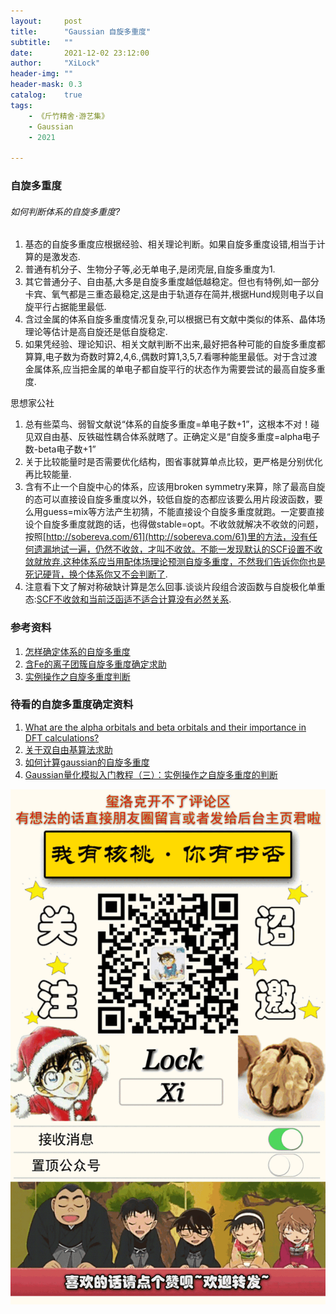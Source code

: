 ```yaml
---
layout:     post
title:      "Gaussian 自旋多重度"
subtitle:   ""
date:       2021-12-02 23:12:00
author:     "XiLock"
header-img: ""
header-mask: 0.3
catalog:    true
tags:
    - 《斤竹精舍·游艺集》
    - Gaussian
    - 2021

---
```


### 自旋多重度
###### 如何判断体系的自旋多重度?
1. 基态的自旋多重度应根据经验、相关理论判断。如果自旋多重度设错,相当于计算的是激发态.
1. 普通有机分子、生物分子等,必无单电子,是闭壳层,自旋多重度为1.
1. 其它普通分子、自由基,大多是自旋多重度越低越稳定。但也有特例,如一部分卡宾、氧气都是三重态最稳定,这是由于轨道存在简并,根据Hund规则电子以自旋平行占据能里最低.
1. 含过金属的体系自旋多重度情况复杂,可以根据已有文献中类似的体系、晶体场理论等估计是高自旋还是低自旋稳定.
1. 如果凭经验、理论知识、相关文献判断不出来,最好把各种可能的自旋多重度都算算,电子数为奇数时算2,4,6.,偶数时算1,3,5,7.看哪种能里最低。对于含过渡金属体系,应当把金属的单电子都自旋平行的状态作为需要尝试的最高自旋多重度.

思想家公社
1. 总有些菜鸟、弱智文献说“体系的自旋多重度=单电子数+1”，这根本不对！碰见双自由基、反铁磁性耦合体系就瞎了。正确定义是“自旋多重度=alpha电子数-beta电子数+1”
1. 关于比较能量时是否需要优化结构，图省事就算单点比较，更严格是分别优化再比较能量.
1. 含有不止一个自旋中心的体系，应该用broken symmetry来算，除了最高自旋的态可以直接设自旋多重度以外，较低自旋的态都应该要么用片段波函数，要么用guess=mix等方法产生初猜，不能直接设个自旋多重度就跑。一定要直接设个自旋多重度就跑的话，也得做stable=opt。不收敛就解决不收敛的问题，按照[http://sobereva.com/61](http://sobereva.com/61)里的方法，没有任何遗漏地试一遍，仍然不收敛，才叫不收敛。不能一发现默认的SCF设置不收敛就放弃.这种体系应当用配体场理论预测自旋多重度，不然我们告诉你你也是死记硬背，换个体系你又不会判断了.
1. 注意看下文了解对称破缺计算是怎么回事.谈谈片段组合波函数与自旋极化单重态:[SCF不收敛和当前泛函适不适合计算没有必然关系](http://sobereva.com/82).



### 参考资料
1. [怎样确定体系的自旋多重度](http://bbs.keinsci.com/thread-4836-1-1.html)
1. [含Fe的离子团簇自旋多重度确定求助](http://bbs.keinsci.com/thread-25231-1-1.html)
1. [实例操作之自旋多重度判断](https://www.ceshigo.com/article/10422.html)


### 待看的自旋多重度确定资料
1. [What are the alpha orbitals and beta orbitals and their importance in DFT calculations?](https://www.researchgate.net/post/What_are_the_alpha_orbitals_and_beta_orbitals_and_their_importance_in_DFT_calculations)
1. [关于双自由基算法求助](http://bbs.keinsci.com/thread-4520-1-1.html)
1. [如何计算gaussian的自旋多重度](http://blog.sciencenet.cn/home.php?mod=space&uid=485752&do=blog&id=1115385)
1. [Gaussian量化模拟入门教程（三）：实例操作之自旋多重度的判断](https://zhuanlan.zhihu.com/p/272682337)



![](/img/wc-tail.GIF)
